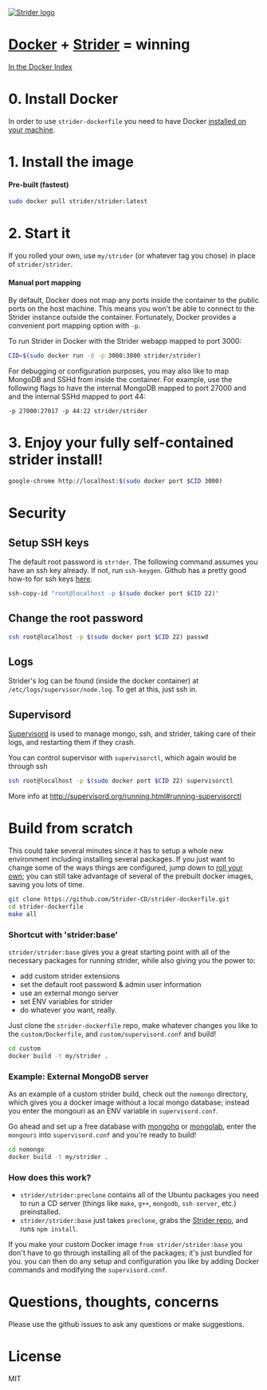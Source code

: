 [![Strider logo](http://stridercd.com/img/logo.png)](http://stridercd.com)

# [Docker](http://docker.io) + [Strider](http://stridercd.com) = winning

[In the Docker Index](https://index.docker.io/u/strider/strider/)

# 0. Install Docker

In order to use `strider-dockerfile` you need to have Docker [installed on your machine](http://www.docker.io/gettingstarted/#anchor-0).

# 1. Install the image

#### Pre-built (fastest)

```bash
sudo docker pull strider/strider:latest
```
# 2. Start it

If you rolled your own, use `my/strider` (or whatever tag you chose) in place
of `strider/strider`.

#### Manual port mapping

By default, Docker does not map any ports inside the container to the public ports on the host machine. This means you won't be able to connect to the Strider instance outside the container. Fortunately, Docker provides a convenient port mapping option with `-p`.

To run Strider in Docker with the Strider webapp mapped to port 3000:

```bash
CID=$(sudo docker run -d -p 3000:3000 strider/strider)
```

For debugging or configuration purposes, you may also like to map MongoDB and SSHd from inside the container. For example, use the following flags to have the internal MongoDB mapped to port 27000 and and the internal SSHd mapped to port 44:

`-p 27000:27017 -p 44:22 strider/strider`

# 3. Enjoy your fully self-contained strider install!

```bash
google-chrome http://localhost:$(sudo docker port $CID 3000)
```

# Security

## Setup SSH keys

The default root password is `str!der`. The following command assumes you have
an ssh key already. If not, run `ssh-keygen`. Github has a pretty good how-to
for ssh keys [here](https://help.github.com/articles/generating-ssh-keys).

```bash
ssh-copy-id "root@localhost -p $(sudo docker port $CID 22)"
```

## Change the root password

```bash
ssh root@localhost -p $(sudo docker port $CID 22) passwd
```

## Logs

Strider's log can be found (inside the docker container) at
`/etc/logs/supervisor/node.log`. To get at this, just ssh in.

## Supervisord

[Supervisord](http://supervisord.org/) is used to manage mongo, ssh, and
strider, taking care of their logs, and restarting them if they crash.

You can control supervisor with `supervisorctl`, which again would be through ssh

```bash
ssh root@localhost -p $(sudo docker port $CID 22) supervisorctl
```

More info at http://supervisord.org/running.html#running-supervisorctl

# Build from scratch

This could take several minutes since it has to setup a whole new environment
including installing several packages. If you just want to change some of the ways
things are configured, jump down to [roll your own](#roll-your-own); you can still
take advantage of several of the prebuilt docker images, saving you lots of time.

```bash
git clone https://github.com/Strider-CD/strider-dockerfile.git
cd strider-dockerfile
make all
```

### Shortcut with 'strider:base'

`strider/strider:base` gives you a great starting point with all of the
necessary packages for running strider, while also giving you the power to:

- add custom strider extensions
- set the default root password & admin user information
- use an external mongo server
- set ENV variables for strider
- do whatever you want, really.

Just clone the `strider-dockerfile` repo, make whatever changes you like to the `custom/Dockerfile`,
and `custom/supervisord.conf` and build!

```bash
cd custom
docker build -t my/strider .
```

### Example: External MongoDB server

As an example of a custom strider build, check out the `nomongo` directory,
which gives you a docker image without a local mongo database; instead you
enter the mongouri as an ENV variable in `supervisord.conf`.

Go ahead and set up a free database with [mongohq](http://mongohq.com) or
[mongolab](http://mongolab.com), enter the `mongouri` into `supervisord.conf`
and you're ready to build!

```bash
cd nomongo
docker build -t my/strider .
```

### How does this work?

- `strider/strider:preclone` contains all of the Ubuntu packages you need to run
a CD server (things like `make`, `g++`, `mongodb`, `ssh-server`, etc.) preinstalled.
- `strider/strider:base` just takes `preclone`, grabs the [Strider repo](https://github.com/Strider-CD/strider),
and runs `npm install`.

If you make your custom Docker image `from strider/strider:base` you don't have to
go through installing all of the packages; it's just bundled for you. you can then
do any setup and configuration you like by adding Docker commands and modifying the
`supervisord.conf`.

# Questions, thoughts, concerns

Please use the github issues to ask any questions or make suggestions.

# License

MIT

